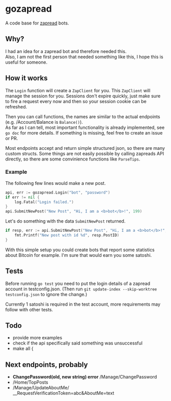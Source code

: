 # gozapread
A code base for [zapread](https://github.com/Horndev/zapread.com) bots.  


## Why?
I had an idea for a zapread bot and therefore needed this.  
Also, I am not the first person that needed something like this, I hope this is useful for someone.  

## How it works
The `Login` function will create a `ZapClient` for you. This `ZapClient` will manage the session for you. Sessions don't expire quickly, just make sure to fire a request every now and then so your session cookie can be refreshed.


Then you can call functions, the names are similar to the actual endpoints (e.g. /Account/Balance is `Balance()`).  
As far as I can tell, most important functionality is already implemented, see `go doc` for more details. If something is missing, feel free to create an issue or PR.

Most endpoints accept and return simple structured json, so there are many custom structs. Some things are not easily possible by calling zapreads API directly, so there are some convinience functions like `ParseTips`.
### Example
The following few lines would make a new post.
```go
api, err := gozapread.Login("bot", "password")
if err != nil {
	log.Fatal("Login failed.")
}
api.SubmitNewPost("New Post", "Hi, I am a <b>bot</b>!", 199)
```
Let's do something with the data `SubmitNewPost` returned.
```go
if resp, err := api.SubmitNewPost("New Post", "Hi, I am a <b>bot</b>!", 199); err == nil {
	fmt.Printf("New post with id %d", resp.PostID)
}
```
With this simple setup you could create bots that report some statistics about Bitcoin for example. I'm sure that would earn you some satoshi.

## Tests
Before running `go test` you need to put the login details of a zapread account in testconfig.json.
(Then run `git update-index --skip-worktree testconfig.json` to ignore the change.)

Currently 1 satoshi is required in the test account, more requirements may follow with other tests.

## Todo
- provide more examples
- check if the api specifically said something was unsuccessful
- make all {

## Next endpoints, probably
- **ChangePassword(old, new string) error** /Manage/ChangePassword
- /Home/TopPosts
- /Manage/UpdateAboutMe/ __RequestVerificationToken=abc&AboutMe=text
